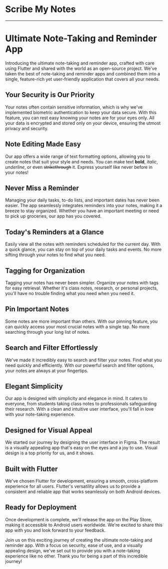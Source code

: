 # Scribe My Notes
___

# Ultimate Note-Taking and Reminder App

Introducing the ultimate note-taking and reminder app, crafted with care using Flutter and shared with the world as an open-source project. We've taken the best of note-taking and reminder apps and combined them into a single, feature-rich yet user-friendly application that covers all your needs.

## Your Security is Our Priority
Your notes often contain sensitive information, which is why we've implemented biometric authentication to keep your data secure. With this feature, you can rest easy knowing your notes are for your eyes only. All your data is encrypted and stored only on your device, ensuring the utmost privacy and security.

## Note Editing Made Easy
Our app offers a wide range of text formatting options, allowing you to create notes that suit your style and needs. You can make text **bold**, *italic*, _underline_, or even ~~strikethrough~~ it. Express yourself like never before in your notes!

## Never Miss a Reminder
Managing your daily tasks, to-do lists, and important dates has never been easier. The app seamlessly integrates reminders into your notes, making it a breeze to stay organized. Whether you have an important meeting or need to pick up groceries, our app has you covered.

## Today's Reminders at a Glance
Easily view all the notes with reminders scheduled for the current day. With a quick glance, you can stay on top of your daily tasks and events. No more sifting through your notes to find what you need.

## Tagging for Organization
Tagging your notes has never been simpler. Organize your notes with tags for easy retrieval. Whether it's class notes, research, or personal projects, you'll have no trouble finding what you need when you need it.

## Pin Important Notes
Some notes are more important than others. With our pinning feature, you can quickly access your most crucial notes with a single tap. No more searching through your long list of notes.

## Search and Filter Effortlessly
We've made it incredibly easy to search and filter your notes. Find what you need quickly and efficiently. With our powerful search and filter options, your notes are always at your fingertips.

## Elegant Simplicity
Our app is designed with simplicity and elegance in mind. It caters to everyone, from students taking class notes to professionals safeguarding their research. With a clean and intuitive user interface, you'll fall in love with your note-taking experience.

## Designed for Visual Appeal
We started our journey by designing the user interface in Figma. The result is a visually appealing app that's easy on the eyes and a joy to use. Visual design is a top priority for us, and it shows.

## Built with Flutter
We've chosen Flutter for development, ensuring a smooth, cross-platform experience for all users. Flutter's versatility allows us to provide a consistent and reliable app that works seamlessly on both Android devices.

## Ready for Deployment
Once development is complete, we'll release the app on the Play Store, making it accessible to Android users worldwide. We're excited to share this app with you and look forward to your feedback.

Join us on this exciting journey of creating the ultimate note-taking and reminder app. With a focus on security, ease of use, and a visually appealing design, we've set out to provide you with a note-taking experience like no other. Thank you for being a part of this incredible journey!

